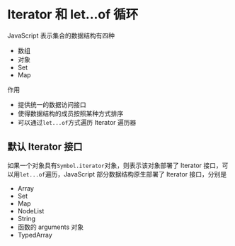# Iterator 和 let...of 循环

JavaScript 表示集合的数据结构有四种

* 数组
* 对象
* Set
* Map

作用

* 提供统一的数据访问接口
* 使得数据结构的成员按照某种方式排序
* 可以通过`let...of`方式遍历 Iterator 遍历器

## 默认 Iterator 接口

如果一个对象具有`Symbol.iterator`对象，则表示该对象部署了 Iterator 接口，可以用`let...of`遍历，JavaScript 部分数据结构原生部署了 Iterator 接口，分别是

* Array
* Set
* Map
* NodeList
* String
* 函数的 arguments 对象
* TypedArray